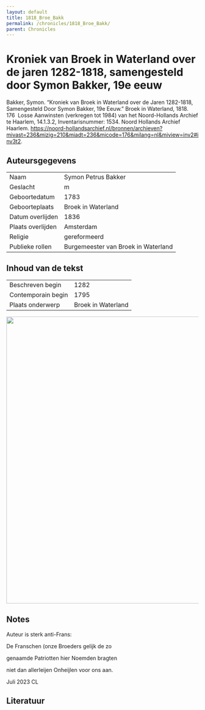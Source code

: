 ```yaml
---
layout: default
title: 1818_Broe_Bakk
permalink: /chronicles/1818_Broe_Bakk/
parent: Chronicles
--- 
```



# Kroniek van Broek in Waterland over de jaren 1282-1818, samengesteld door Symon Bakker, 19e eeuw 

Bakker, Symon. “Kroniek van Broek in Waterland over de Jaren 1282-1818, Samengesteld Door Symon Bakker, 19e Eeuw.” Broek in Waterland, 1818. 176  Losse Aanwinsten (verkregen tot 1984) van het Noord-Hollands Archief te Haarlem, 14.1.3.2, Inventarisnummer: 1534. Noord Hollands Archief Haarlem. https://noord-hollandsarchief.nl/bronnen/archieven?mivast=236&mizig=210&miadt=236&micode=176&milang=nl&miview=inv2#inv3t2. 

## Auteursgegevens 

| | | 
| --------------- | --------------- | 
| Naam | Symon Petrus Bakker | 
| Geslacht | m | 
| Geboortedatum | 1783 | 
| Geboorteplaats | Broek in Waterland | 
| Datum overlijden | 1836 | 
| Plaats overlijden | Amsterdam | 
| Religie | gereformeerd | 
| Publieke rollen | Burgemeester van Broek in Waterland | 

## Inhoud van de tekst 

| | | 
| --------------- | --------------- | 
| Beschreven begin | 1282 | 
| Contemporain begin | 1795 | 
| Plaats onderwerp | Broek in Waterland | 

[<img src="..\..\barplots_chronicles\1818_Broe_Bakk.jpg" width="750"/>](..\..\barplots_chronicles\1818_Broe_Bakk.jpg) 

## Notes 

Auteur is sterk anti-Frans:

De Franschen (onze Broeders gelijk de zo

genaamde Patriotten hier Noemden bragten

niet dan allerleijen Onheijlen voor ons aan.

Juli 2023 CL



## Literatuur 

